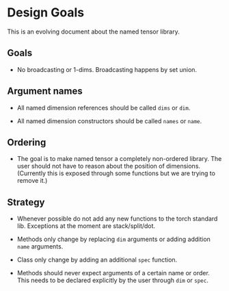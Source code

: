 # Design Goals

This is an evolving document about the named tensor library. 

## Goals

* No broadcasting or 1-dims. Broadcasting happens by set union. 


## Argument names

* All named dimension references should be called `dims` or `dim`.

* All named dimension constructors should be called `names` or `name`.

## Ordering

* The goal is to make named tensor a completely non-ordered library. The user should not have to reason about the position of dimensions. (Currently this is exposed through some functions but we are trying to remove it.)


## Strategy

* Whenever possible do not add any new functions to the torch standard lib. Exceptions at the moment are stack/split/dot.

* Methods only change by replacing `dim` arguments or adding addition `name` arguments.

* Class only change by adding an additional `spec` function. 

* Methods should never expect arguments of a certain name or order. This needs to be declared explicitly by the user through `dim` or `spec`.

